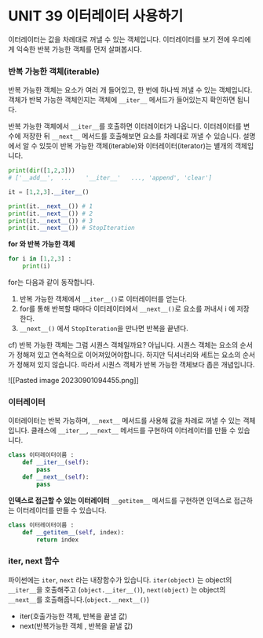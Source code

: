 # UNIT 39 이터레이터 사용하기 

이터레이터는 값을 차례대로 꺼낼 수 있는 객체입니다. 이터레이터를 보기 전에 우리에게 익숙한 반복 가능한 객체를 먼저 살펴봅시다. 

### 반복 가능한 객체(iterable)
반복 가능한 객체는 요소가 여러 개 들어있고, 한 번에 하나씩 꺼낼 수 있는 객체입니다. 객체가 반복 가능한 객체인지는 객체에 `__iter__` 메서드가 들어있는지 확인하면 됩니다. 

반복 가능한 객체에서 `__iter__`를 호출하면 이터레이터가 나옵니다. 이터레이터를 변수에 저장한 뒤 `__next__` 메서드를 호출해보면 요소를 차례대로 꺼낼 수 있습니다. 설명에서 알 수 있듯이 반복 가능한 객체(iterable)와 이터레이터(iterator)는 별개의 객체입니다. 

```python
print(dir([1,2,3]))
# ['__add__',  ...    '__iter__'   ..., 'append', 'clear']

it = [1,2,3].__iter__()

print(it.__next__()) # 1
print(it.__next__()) # 2
print(it.__next__()) # 3
print(it.__next__()) # StopIteration
```

 **for 와 반복 가능한 객체**
```python
for i in [1,2,3] :
	print(i)
```

for는 다음과 같이 동작합니다. 
1) 반복 가능한 객체에서 `__iter__()`로 이터레이터를 얻는다.
2) for를 통해 반복할 때마다 이터레이터에서 `__next__()`로 요소를 꺼내서 i 에 저장한다. 
3) `__next__()` 에서 `StopIteration`을 만나면 반복을 끝낸다. 

cf) 반복 가능한 객체는 그럼 시퀀스 객체일까요?
아닙니다. 시퀀스 객체는 요소의 순서가 정해져 있고 연속적으로 이어져있어야합니다. 하지만 딕셔너리와 세트는 요소의 순서가 정해져 있지 않습니다. 따라서 시퀀스 객체가 반복 가능한 객체보다 좁은 개념입니다. 

![[Pasted image 20230901094455.png]]

### 이터레이터
이터레이터는 반복 가능하며, `__next__` 메서드를 사용해 값을 차례로 꺼낼 수 있는 객체입니다. 클래스에 `__iter__`, `__next__` 메서드를 구현하여 이터레이터를 만들 수 있습니다. 

```python
class 이터레이터이름 :
	def __iter__(self):
		pass
	def __next__(self):
		pass
```

**인덱스로 접근할 수 있는 이터레이터**
`__getitem__` 메서드를 구현하면 인덱스로 접근하는 이터레이터를 만들 수 있습니다. 

```python
class 이터레이터이름 :
	def __getitem__(self, index):
		return index
```

### iter, next 함수
파이썬에는 `iter`, `next` 라는 내장함수가 있습니다. `iter(object)` 는 object의 `__iter__`을 호출해주고 (`object.__iter__()`), `next(object)` 는 object의 `__next__`를 호출해줍니다.(`object.__next__()`)

- iter(호출가능한 객체, 반복을 끝낼 값)
- next(반복가능한 객체 , 반복을 끝낼 값)


